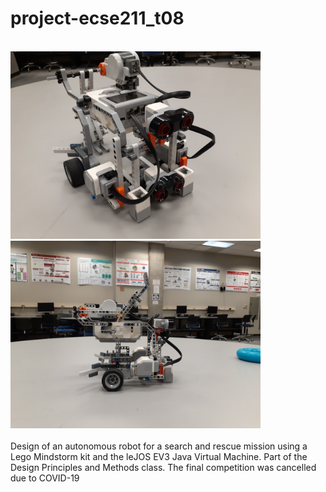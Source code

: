 # project-ecse211_t08
</br><img src="/dpm_robot.jpg" alt="Robot Front" width="400"/> <img src="/dpm_robot_side.jpg" alt="Robot Side" width="400"/>
</br></br>
Design of an autonomous robot for a search and rescue mission using a Lego Mindstorm kit and the leJOS EV3 Java Virtual Machine. Part of the Design Principles and Methods class. The final competition was cancelled due to COVID-19

